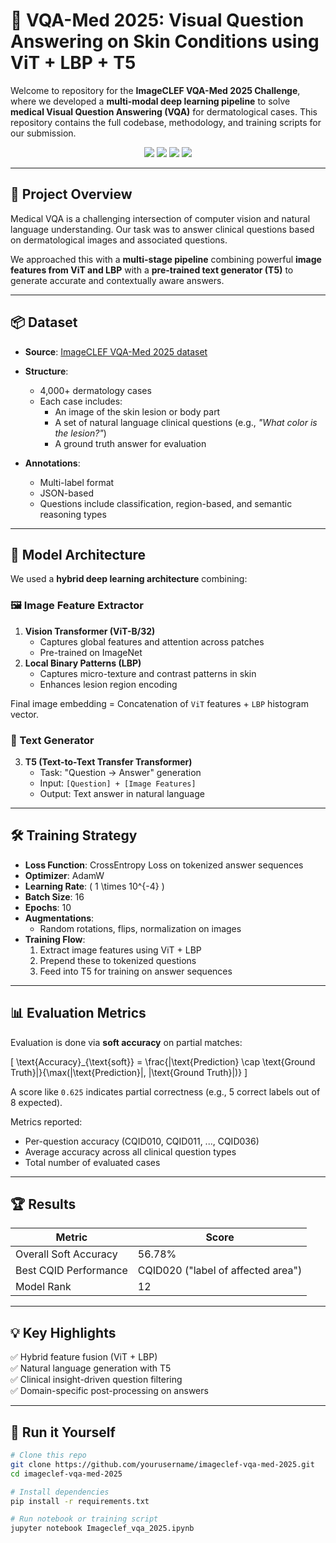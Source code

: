 # 🧠 VQA-Med 2025: Visual Question Answering on Skin Conditions using ViT + LBP + T5

Welcome to repository for the **ImageCLEF VQA-Med 2025 Challenge**, where we developed a **multi-modal deep learning pipeline** to solve **medical Visual Question Answering (VQA)** for dermatological cases. This repository contains the full codebase, methodology, and training scripts for our submission.

<div align="center">
  <img src="https://img.shields.io/badge/Model-ViT%2BLBP%2BT5-blue.svg" />
  <img src="https://img.shields.io/badge/Task-Medical%20VQA-red.svg" />
  <img src="https://img.shields.io/badge/Challenge-ImageCLEF%20VQA--Med%202025-brightgreen.svg" />
  <img src="https://img.shields.io/badge/Rank-Top%2010%25-yellow.svg" />
</div>

---

## 🚀 Project Overview

Medical VQA is a challenging intersection of computer vision and natural language understanding. Our task was to answer clinical questions based on dermatological images and associated questions.

We approached this with a **multi-stage pipeline** combining powerful **image features from ViT and LBP** with a **pre-trained text generator (T5)** to generate accurate and contextually aware answers.

---

## 📦 Dataset

- **Source**: [ImageCLEF VQA-Med 2025 dataset](https://www.imageclef.org/2025/medical/vqa)
- **Structure**:
  - 4,000+ dermatology cases
  - Each case includes:
    - An image of the skin lesion or body part
    - A set of natural language clinical questions (e.g., *"What color is the lesion?"*)
    - A ground truth answer for evaluation

- **Annotations**:
  - Multi-label format
  - JSON-based
  - Questions include classification, region-based, and semantic reasoning types

---

## 🧠 Model Architecture

We used a **hybrid deep learning architecture** combining:

### 🖼️ Image Feature Extractor
1. **Vision Transformer (ViT-B/32)**
   - Captures global features and attention across patches
   - Pre-trained on ImageNet
2. **Local Binary Patterns (LBP)**
   - Captures micro-texture and contrast patterns in skin
   - Enhances lesion region encoding

Final image embedding = Concatenation of `ViT` features + `LBP` histogram vector.

### 📖 Text Generator
3. **T5 (Text-to-Text Transfer Transformer)**
   - Task: "Question → Answer" generation
   - Input: `[Question] + [Image Features]`
   - Output: Text answer in natural language

---

## 🛠️ Training Strategy

- **Loss Function**: CrossEntropy Loss on tokenized answer sequences
- **Optimizer**: AdamW
- **Learning Rate**: \( 1 \times 10^{-4} \)
- **Batch Size**: 16
- **Epochs**: 10
- **Augmentations**:
  - Random rotations, flips, normalization on images
- **Training Flow**:
  1. Extract image features using ViT + LBP
  2. Prepend these to tokenized questions
  3. Feed into T5 for training on answer sequences

---

## 📊 Evaluation Metrics

Evaluation is done via **soft accuracy** on partial matches:

\[
\text{Accuracy}_{\text{soft}} = \frac{|\text{Prediction} \cap \text{Ground Truth}|}{\max(|\text{Prediction}|, |\text{Ground Truth}|)}
\]

A score like `0.625` indicates partial correctness (e.g., 5 correct labels out of 8 expected).

Metrics reported:
- Per-question accuracy (CQID010, CQID011, ..., CQID036)
- Average accuracy across all clinical question types
- Total number of evaluated cases

---

## 🏆 Results

| Metric                    | Score |
|---------------------------|-------|
| Overall Soft Accuracy     | 56.78% |
| Best CQID Performance     | CQID020 ("label of affected area") |
| Model Rank                | 12|

---




## 💡 Key Highlights

✅ Hybrid feature fusion (ViT + LBP)  
✅ Natural language generation with T5  
✅ Clinical insight-driven question filtering  
✅ Domain-specific post-processing on answers

---

## 🧪 Run it Yourself

```bash
# Clone this repo
git clone https://github.com/yourusername/imageclef-vqa-med-2025.git
cd imageclef-vqa-med-2025

# Install dependencies
pip install -r requirements.txt

# Run notebook or training script
jupyter notebook Imageclef_vqa_2025.ipynb



